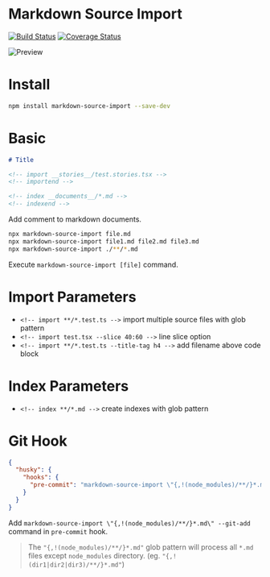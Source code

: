 # Markdown Source Import

[![Build Status](https://travis-ci.org/iamssen/markdown-source-import.svg?branch=master)](https://travis-ci.org/iamssen/markdown-source-import)
[![Coverage Status](https://coveralls.io/repos/github/iamssen/markdown-source-import/badge.svg?branch=master)](https://coveralls.io/github/iamssen/markdown-source-import?branch=master)

![Preview](http://ssen.name/markdown-source-import/preview.webp)

# Install

```sh
npm install markdown-source-import --save-dev
```

# Basic

```markdown
# Title

<!-- import __stories__/test.stories.tsx -->
<!-- importend -->

<!-- index __documents__/*.md -->
<!-- indexend -->
```

Add comment to markdown documents.

```sh
npx markdown-source-import file.md
npx markdown-source-import file1.md file2.md file3.md 
npx markdown-source-import ./**/*.md
```

Execute `markdown-source-import [file]` command.

# Import Parameters

- `<!-- import **/*.test.ts -->` import multiple source files with glob pattern
- `<!-- import test.tsx --slice 40:60 -->` line slice option
- `<!-- import **/*.test.ts --title-tag h4 -->` add filename above code block

# Index Parameters

- `<!-- index **/*.md -->` create indexes with glob pattern

# Git Hook

```json
{
  "husky": {
    "hooks": {
      "pre-commit": "markdown-source-import \"{,!(node_modules)/**/}*.md\" --git-add"
    }
  }
}
```

Add `markdown-source-import \"{,!(node_modules)/**/}*.md\" --git-add` command in `pre-commit` hook.

> The `"{,!(node_modules)/**/}*.md"` glob pattern will process all `*.md` files except `node_modules` directory.
> (eg. `"{,!(dir1|dir2|dir3)/**/}*.md"`)